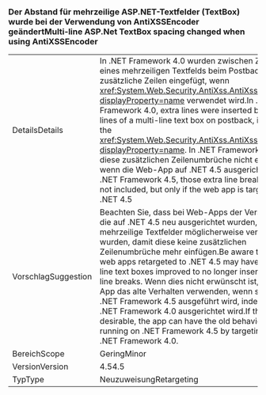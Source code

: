 ### <a name="multi-line-aspnet-textbox-spacing-changed-when-using-antixssencoder"></a><span data-ttu-id="4c9af-101">Der Abstand für mehrzeilige ASP.NET-Textfelder (TextBox) wurde bei der Verwendung von AntiXSSEncoder geändert</span><span class="sxs-lookup"><span data-stu-id="4c9af-101">Multi-line ASP.Net TextBox spacing changed when using AntiXSSEncoder</span></span>

|   |   |
|---|---|
|<span data-ttu-id="4c9af-102">Details</span><span class="sxs-lookup"><span data-stu-id="4c9af-102">Details</span></span>|<span data-ttu-id="4c9af-103">In .NET Framework 4.0 wurden zwischen Zeilen eines mehrzeiligen Textfelds beim Postback zusätzliche Zeilen eingefügt, wenn <xref:System.Web.Security.AntiXss.AntiXssEncoder?displayProperty=name> verwendet wird.</span><span class="sxs-lookup"><span data-stu-id="4c9af-103">In .NET Framework 4.0, extra lines were inserted between lines of a multi-line text box on postback, if using the <xref:System.Web.Security.AntiXss.AntiXssEncoder?displayProperty=name>.</span></span> <span data-ttu-id="4c9af-104">In .NET Framework 4.5 sind diese zusätzlichen Zeilenumbrüche nicht enthalten, wenn die Web-App auf .NET 4.5 ausgerichtet ist.</span><span class="sxs-lookup"><span data-stu-id="4c9af-104">In .NET Framework 4.5, those extra line breaks are not included, but only if the web app is targeting .NET 4.5</span></span>|
|<span data-ttu-id="4c9af-105">Vorschlag</span><span class="sxs-lookup"><span data-stu-id="4c9af-105">Suggestion</span></span>|<span data-ttu-id="4c9af-106">Beachten Sie, dass bei Web-Apps der Version 4.0, die auf .NET 4.5 neu ausgerichtet wurden, mehrzeilige Textfelder möglicherweise verbessert wurden, damit diese keine zusätzlichen Zeilenumbrüche mehr einfügen.</span><span class="sxs-lookup"><span data-stu-id="4c9af-106">Be aware that 4.0 web apps retargeted to .NET 4.5 may have multi-line text boxes improved to no longer insert extra line breaks.</span></span> <span data-ttu-id="4c9af-107">Wenn dies nicht erwünscht ist, kann die App das alte Verhalten verwenden, wenn sie unter .NET Framework 4.5 ausgeführt wird, indem sie auf .NET Framework 4.0 ausgerichtet wird.</span><span class="sxs-lookup"><span data-stu-id="4c9af-107">If this is not desirable, the app  can have the old behavior when running on .NET Framework 4.5 by targeting the .NET Framework 4.0.</span></span>|
|<span data-ttu-id="4c9af-108">Bereich</span><span class="sxs-lookup"><span data-stu-id="4c9af-108">Scope</span></span>|<span data-ttu-id="4c9af-109">Gering</span><span class="sxs-lookup"><span data-stu-id="4c9af-109">Minor</span></span>|
|<span data-ttu-id="4c9af-110">Version</span><span class="sxs-lookup"><span data-stu-id="4c9af-110">Version</span></span>|<span data-ttu-id="4c9af-111">4.5</span><span class="sxs-lookup"><span data-stu-id="4c9af-111">4.5</span></span>|
|<span data-ttu-id="4c9af-112">Typ</span><span class="sxs-lookup"><span data-stu-id="4c9af-112">Type</span></span>|<span data-ttu-id="4c9af-113">Neuzuweisung</span><span class="sxs-lookup"><span data-stu-id="4c9af-113">Retargeting</span></span>|

